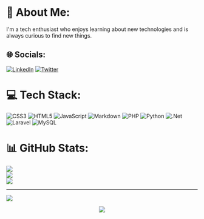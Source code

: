 # 💫 About Me:

I'm a tech enthusiast who enjoys learning about new technologies and is always curious to find new things.

## 🌐 Socials:

[![LinkedIn](https://img.shields.io/badge/LinkedIn-%230077B5.svg?logo=linkedin&logoColor=white)](https://linkedin.com/in/pathumwijesekara) [![Twitter](https://img.shields.io/badge/Twitter-%231DA1F2.svg?logo=Twitter&logoColor=white)](https://twitter.com/pathum_97_)

# 💻 Tech Stack:

![CSS3](https://img.shields.io/badge/css3-%231572B6.svg?style=flat&logo=css3&logoColor=white) ![HTML5](https://img.shields.io/badge/html5-%23E34F26.svg?style=flat&logo=html5&logoColor=white) ![JavaScript](https://img.shields.io/badge/javascript-%23323330.svg?style=flat&logo=javascript&logoColor=%23F7DF1E) ![Markdown](https://img.shields.io/badge/markdown-%23000000.svg?style=flat&logo=markdown&logoColor=white) ![PHP](https://img.shields.io/badge/php-%23777BB4.svg?style=flat&logo=php&logoColor=white) ![Python](https://img.shields.io/badge/python-3670A0?style=flat&logo=python&logoColor=ffdd54) ![.Net](https://img.shields.io/badge/.NET-5C2D91?style=flat&logo=.net&logoColor=white) ![Laravel](https://img.shields.io/badge/laravel-%23FF2D20.svg?style=flat&logo=laravel&logoColor=white) ![MySQL](https://img.shields.io/badge/mysql-%2300f.svg?style=flat&logo=mysql&logoColor=white) 

# 📊 GitHub Stats:

![](https://github-readme-stats.vercel.app/api?username=PathumWijesekara&theme=radical&hide_border=false&include_all_commits=false&count_private=false)<br/>
![](https://github-readme-streak-stats.herokuapp.com/?user=PathumWijesekara&theme=radical&hide_border=false)<br/>
![](https://github-readme-stats.vercel.app/api/top-langs/?username=PathumWijesekara&theme=radical&hide_border=false&include_all_commits=false&count_private=false&layout=compact)

---

[![](https://visitcount.itsvg.in/api?id=PathumWijesekara&icon=5&color=6)](https://visitcount.itsvg.in)

<p align="center">
  <img src="https://capsule-render.vercel.app/api?type=waving&color=gradient&height=80&section=footer"/>
</p>
<!---
PathumWijesekara/PathumWijesekara is a ✨ special ✨ repository because its `README.md` (this file) appears on your GitHub profile.
You can click the Preview link to take a look at your changes.
--->
